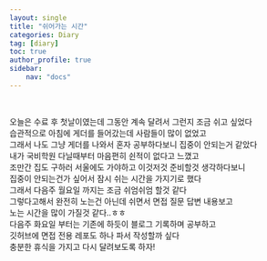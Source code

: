 ```yaml
---
layout: single
title: "쉬어가는 시간"
categories: Diary
tag: [diary]
toc: true
author_profile: true
sidebar:
    nav: "docs"
---
```

<br>

오늘은 수료 후 첫날이였는데 그동안 계속 달려서 그런지 조금 쉬고 싶었다  
습관적으로 아침에 게더를 들어갔는데 사람들이 많이 없었고  
그래서 나도 그냥 게더를 나와서 혼자 공부하다보니 집중이 안되는거 같았다  
내가 국비학원 다닐때부터 마음편히 쉰적이 없다고 느꼈고  
조만간 집도 구하러 서울에도 가야하고 이것저것 준비할것 생각하다보니  
집중이 안되는건가 싶어서 잠시 쉬는 시간을 가지기로 했다  
그래서 다음주 월요일 까지는 조금 쉬엄쉬엄 할것 같다  
그렇다고해서 완전히 노는건 아닌데 쉬면서 면접 질문 답변 내용보고  
노는 시간을 많이 가질것 같다..ㅎㅎ  
다음주 화요일 부터는 기존에 하듯이 블로그 기록하며 공부하고  
깃허브에 면접 전용 레포도 하나 파서 작성할까 싶다  
충분한 휴식을 가지고 다시 달려보도록 하자!
